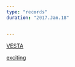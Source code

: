 ```yaml
---
type: "records"
duration: "2017.Jan.18"


---
```


[VESTA](http://jp-minerals.org/vesta/en/download.html)

[exciting](http://exciting-code.org)